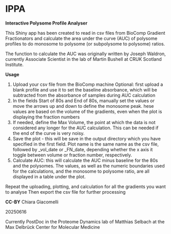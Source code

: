 # IPPA
**Interactive Polysome Profile Analyser**

This Shiny app has been created to read in csv files from BioComp Gradient Fractionators and calculate the area under the curve (AUC) of polysome profiles to do monosome to polysome (or subpolysome to polysome) ratios.

The function to calculate the AUC was originally written by Joseph Waldron, currently Associate Scientist in the lab of Martin Bushell at CRUK Scotland Institute.

**Usage**
1) Upload your csv file from the BioComp machine
   Optional: first upload a blank profile and use it to set the baseline absorbance, which will be subtracted from the absorbance of samples during AUC calculation
2) In the fields Start of 80s and End of 80s, manually set the values or move the arrows up and down to define the monosome peak.
   hese values are based on the volume of the gradients, even when the plot is displaying the fraction numbers
3) If needed, define the Max Volume, the point at which the data is not considered any longer for the AUC calculation. This can be needed if the end of the curve is very noisy.
4) Save the plot - this will be save in the output directory which you have specified in the first field.
   Plot name is the same name as the csv file, followed by _vol_date or _FN_date, depending whether the x axis it toggle between volume or fraction number, respectively.
5) Calculate AUC: this will calculate the AUC minus baseline for the 80s and the polysomes.
   The values, as well as the numeric boundaries used for the calculations, and the monosome to polysome ratio, are all displayed in a table under the plot.

Repeat the uploading, plotting, and calculation for all the gradients you want to analyse
Then export the csv file for further processing
   
**CC-BY**
Chiara Giacomelli

20250616

Currently PostDoc in the Proteome Dynamics lab of Matthias Selbach at the Max Delbrück Center for Molecular Medicine
